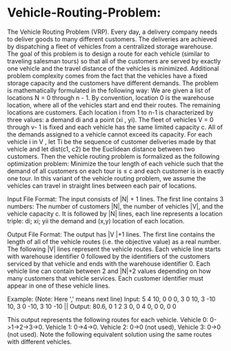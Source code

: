 # Vehicle-Routing-Problem:
The Vehicle Routing Problem (VRP). Every day, a delivery company needs to deliver goods to many different customers. The deliveries are achieved by dispatching a fleet of vehicles from a centralized storage warehouse. The goal of this problem is to design a route for each vehicle (similar to traveling salesman tours) so that all of the customers are served by exactly one vehicle and the travel distance of the vehicles is minimized. Additional problem complexity comes from the fact that the vehicles have a fixed storage capacity and the customers have different demands.
The problem is mathematically formulated in the following way: We are given a list of locations N = 0 through n - 1. By convention, location 0 is the warehouse location, where all of the vehicles start and end their routes. The remaining locations are customers. Each location i from 1 to n-1 is characterized by three values: a demand di and a point (xi , yi). The fleet of vehicles V = 0 through v- 1 is fixed and each vehicle has the same limited capacity c. All of the demands assigned to a vehicle cannot exceed its capacity. For each vehicle i in V , let Ti be the sequence of customer deliveries made by that vehicle and let dist(c1, c2) be the Euclidean distance between two customers. Then the vehicle routing problem is formalized as the following optimization problem: Minimize the tour length of each vehicle such that the demand of all customers on each tour is ≤ c and each customer is in exactly one tour.
In this variant of the vehicle routing problem, we assume the vehicles can travel in straight lines between each pair of locations.

Input File Format:
The input consists of |N| + 1 lines. The first line contains 3 numbers: The number of customers |N|, the number of vehicles |V|, and the vehicle capacity c. It is followed by |N| lines, each line represents a location triple: di; xi; yii the demand and (x,y) location of each location.

Output File Format:
The output has |V |+1 lines. The first line contains the length of all of the vehicle routes (i.e. the objective value) as a real number. The following |V| lines represent the vehicle routes. Each vehicle line starts with warehouse identifier 0 followed by the identifiers of the customers serviced by that vehicle and ends with the warehouse identifier 0. Each vehicle line can contain between 2 and |N|+2 values depending on how many customers that vehicle services. Each customer identifier must appear in one of these vehicle lines.

Example: (Note: Here ',' means next line)
Input:
5 4 10,
0 0 0,
3 0 10,
3 -10 10,
3 0 -10,
3 10 -10
|| Output:
80.6,
0 1 2 3 0,
0 4 0,
0 0,
0 0

This output represents the following routes for each vehicle. Vehicle 0: 0->1->2->3->0. Vehicle 1: 0->4->0. Vehicle 2: 0->0 (not used), Vehicle 3: 0->0 (not used). Note the following equivalent solution using the same routes with different vehicles.
